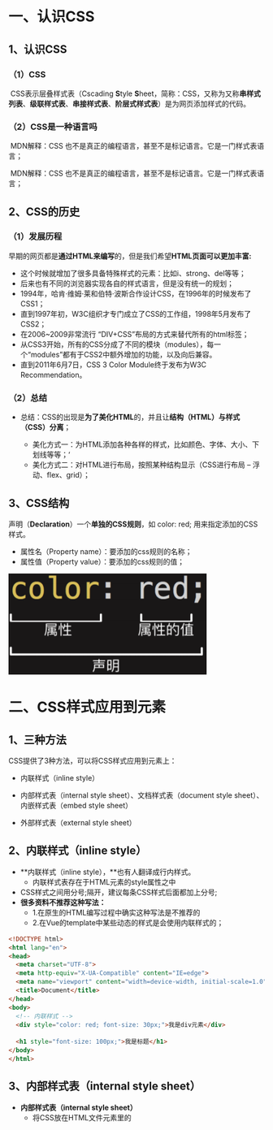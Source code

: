 # 一、认识CSS

## 1、认识CSS

### （1）CSS

​		CSS表示层叠样式表（Cscading **S**tyle **S**heet，简称：CSS，又称为又称**串样式列表**、**级联样式表**、**串接样式表**、**阶层式样式表**）是为网页添加样式的代码。

### （2）CSS是一种语言吗

​		MDN解释：CSS 也不是真正的编程语言，甚至不是标记语言。它是一门样式表语言；

​		MDN解释：CSS 也不是真正的编程语言，甚至不是标记语言。它是一门样式表语言；

## 2、CSS的历史

### （1）发展历程

​	早期的网页都是**通过HTML来编写**的，但是我们希望**HTML页面可以更加丰富:**

* 这个时候就增加了很多具备特殊样式的元素：比如i、strong、del等等；
* 后来也有不同的浏览器实现各自的样式语言，但是没有统一的规划；
* 1994年，哈肯·维姆·莱和伯特·波斯合作设计CSS，在1996年的时候发布了CSS1；
*  直到1997年初，W3C组织才专门成立了CSS的工作组，1998年5月发布了CSS2；
*  在2006~2009非常流行 “DIV+CSS”布局的方式来替代所有的html标签；
*  从CSS3开始，所有的CSS分成了不同的模块（modules），每一个“modules”都有于CSS2中额外增加的功能，以及向后兼容。
*  直到2011年6月7日，CSS 3 Color Module终于发布为W3C Recommendation。

### （2）总结

* 总结：CSS的出现是**为了美化HTML**的，并且让**结构（HTML）与样式（CSS）分离**；

  * 美化方式一：为HTML添加各种各样的样式，比如颜色、字体、大小、下划线等等；‘
  * 美化方式二：对HTML进行布局，按照某种结构显示（CSS进行布局 – 浮动、flex、grid）；



## 3、CSS结构

声明（**Declaration**）一个**单独的CSS规则**，如 color: red; 用来指定添加的CSS样式。

* 属性名（Property name）：要添加的css规则的名称；
* 属性值（Property value）：要添加的css规则的值；

![image-20230319213922707](../pic/image-20230319213922707.png)



# 二、CSS样式应用到元素

## 1、三种方法

CSS提供了3种方法，可以将CSS样式应用到元素上：

* 内联样式（inline style）

* 内部样式表（internal style sheet）、文档样式表（document style sheet）、内嵌样式表（embed style sheet）

* 外部样式表（external style sheet）

## 2、内联样式（inline style）

* **内联样式（inline style），**也有人翻译成行内样式。
  * 内联样式表存在于HTML元素的style属性之中
* CSS样式之间用分号;隔开，建议每条CSS样式后面都加上分号;
* **很多资料不推荐这种写法：**
  * 1.在原生的HTML编写过程中确实这种写法是不推荐的
  * 2.在Vue的template中某些动态的样式是会使用内联样式的；

```html
<!DOCTYPE html>
<html lang="en">
<head>
  <meta charset="UTF-8">
  <meta http-equiv="X-UA-Compatible" content="IE=edge">
  <meta name="viewport" content="width=device-width, initial-scale=1.0">
  <title>Document</title>
</head>
<body>
  <!-- 内联样式 -->
  <div style="color: red; font-size: 30px;">我是div元素</div>

  <h1 style="font-size: 100px;">我是标题</h1>
</body>
</html>
```

## 3、**内部样式表（internal style sheet）**

* **内部样式表（internal style sheet）**
  * 将CSS放在HTML文件<head>元素里的<style>元素之中
* 在Vue的开发过程中，**每个组件也会有一个style元素，和内部样式表非常的相似（原理并不相同）**；

```html
<!DOCTYPE html>
<html lang="en">
<head>
  <meta charset="UTF-8">
  <meta http-equiv="X-UA-Compatible" content="IE=edge">
  <meta name="viewport" content="width=device-width, initial-scale=1.0">
  <title>Document</title>

  <style>
      /* 选择器 */
      /* 两个div都可以找到 */
      /* div{
        color: red; 
        font-size: 30px; 
        background-color: orange;
      } */
      /* 找到class为.div-one的元素 */
      .div-one{
        color: red; 
        font-size: 30px; 
        background-color: blue;
      }
  </style>
</head>
<body>
  <!-- 内联样式 -->
  <div class="div-one">我是div元素</div>
  <div>
    我也是div元素
  </div>
  <p>
    我是段落
  </p>
  <h1>
    我是标题
  </h1>
</body>
</html>
```

## 4、外部样式表（external style sheet）

* **外部样式表（external style sheet）** 是将css编写一个独立的文件中，并且通过<link>元素引入进来；
* **使用外部样式表主要分成两个步骤：**
  * 第一步：将css样式在一个独立的css文件中编写（后缀名为.css）；
  * 第二步：通过<link>元素引入进来；

![image-20230319215619833](../pic/image-20230319215619833.png)

* **@import**
  * 可以在style元素或者CSS文件中使用@import导入其他的CSS文件

![image-20230319215717754](../pic/image-20230319215717754.png)

## 5、**CSS的注释**

* **CSS代码也可以添加注释来方便阅读：**
  * CSS的注释和HTML的注释是不一样的；
  * /* 注释内容 */

```html
<!DOCTYPE html>
<html lang="en">
<head>
  <meta charset="UTF-8">
  <meta http-equiv="X-UA-Compatible" content="IE=edge">
  <meta name="viewport" content="width=device-width, initial-scale=1.0">
  <title>Document</title>
  <style>
    /* css注释 */
    .box{
      /* 字体大小 */
      font-size: 30px;
      /* 前景色 */
      color: red; 
    }
  </style>
</head>
<body>
    <div class="box">我是盒子</div>
</body>
</html>
```

## 6、推荐顺序

![image-20230319215918522](../pic/image-20230319215918522.png)

## 7、**CSS属性的官方文档**

### （1）**CSS官方文档地址**

```
https://www.w3.org/TR/?tag=css
```

### （2）**CSS推荐文档地址：**

```
https://developer.mozilla.org/zhCN/docs/Web/CSS/Reference#%E5%85%B3%E9%94%AE%E5%AD%97%E7%B4%A2%E5%BC%95
```

### （3）查询某些CSS是否可用

​	**由于浏览器版本、CSS版本等问题，查询某些CSS是否可用：**

* 可以到https://caniuse.com/查询CSS属性的可用性
* 这个网站在后续的browserlist工具中我们再详细说明；

## 8、**常用的CSS属性**

### （1）font-size：文字大小

```html
<!DOCTYPE html>
<html lang="en">
<head>
  <meta charset="UTF-8">
  <meta http-equiv="X-UA-Compatible" content="IE=edge">
  <meta name="viewport" content="width=device-width, initial-scale=1.0">
  <title>Document</title>
  <style>
    /* font-size */
    .title{
      font-size: 24px;
    }
  </style>
</head>
<body>
  <div class="title">Hello world</div>
</body>
</html>
```



### （2）color：前景色（文字颜色）

color属性用来设置文本内容的**前景色**

包括文字、装饰线、边框、外轮廓等的颜色

```html
<!DOCTYPE html>
<html lang="en">
<head>
  <meta charset="UTF-8">
  <meta http-equiv="X-UA-Compatible" content="IE=edge">
  <meta name="viewport" content="width=1, initial-scale=1.0">
  <title>Document</title> 
  <style>
    .title {
      font-size: 24px;
      color: chocolate; 
    }
  </style>
</head>
<body>  
  <div class="title">我是div啊</div>
</body>
</html>
```



### （3）background-color：背景色

```html
<!DOCTYPE html>
<html lang="en">
<head>
  <meta charset="UTF-8">
  <meta http-equiv="X-UA-Compatible" content="IE=edge">
  <meta name="viewport" content="width=device-width, initial-scale=1.0">
  <title>Document</title>
</head>
<style>
  .title {
    font-size: 24px;
    color: chocolate;
    background-color: black;
  }
</style>
<body>
  
  <div class="title">Hello World</div>

</body>
</html> 
```



### （4）width ：宽度

```HTML
<!DOCTYPE html>
<html lang="en">
<head>
  <meta charset="UTF-8">
  <meta http-equiv="X-UA-Compatible" content="IE=edge">
  <meta name="viewport" content="width=device-width, initial-scale=1.0">
  <title>Document</title>
  <style>
    .title {
      font-size: 24px;
      color: red;
      background-color: black;
      height: 200px;
      width: 200px;
    }
  </style>
</head>
<body> 
  <div class="title">Hell World</div>
  <!-- <span>我是span元素</span> -->
</body>
</html>
```



### （5）height：高度

## ![image-20230318174033300](../pic/image-20230318174033300.png)



# 三、补充

## 1、link元素

* link元素是外部资源链接元素，规范了文档与外部资源的关系
  * link元素通常是在head元素中
* 最常用的链接是样式表（CSS）；
  * 此外也可以被用来创建站点图标（比如 “favicon” 图标）；
* **link元素常见的属性：**
  * href：此属性指定被链接资源的URL。 URL 可以是绝对的，也可以是相对的。
  * rel：指定链接类型，常见的链接类型：https://developer.mozilla.org/zh-CN/docs/Web/HTML/Link_types
    * icon：站点图标；
    * stylesheet：CSS样式；
    * 优化方法

![image-20230319222523462](../pic/image-20230319222523462.png)

```html
<!DOCTYPE html>
<html lang="en">
<head>
  <meta charset="UTF-8">
  <meta http-equiv="X-UA-Compatible" content="IE=edge">
  <meta name="viewport" content="width=device-width, initial-scale=1.0">
  <title>京东(JD.COM)-正品低价、品质保障、配送及时、轻松购物!</title>
  <!-- 引入css -->
  <link rel="stylesheet" href="./css/style.css">
  <!-- 引入icon(站点图标)  -->
  <link rel="icon" href="../images/favicon.ico">
</head>
<body>
  
</body>
</html>
```



## 2、认识进制

​	如何表示二进制、八进制、十六进制? 

* 二进制（0b开头, binary）：其中的数字由0、1组成，可以回顾之前学习过的机器语言。

*  八进制（0o开头, Octonary）：其中的数字由0~7组成。

*  十六进制（0x开头, hexadecimal）：其中的数字由0~9和字母a-f组成（大小写都可以）



## 3、**CSS颜色的表示方法**

### （1）表示方法1-颜色关键字（color keywords）

* 是不区分大小写的标识符，它表示一个具体的颜色；
* https://developer.mozilla.org/zh-CN/docs/Web/CSS/color_value#%E8%AF%AD%E6%B3%95

### （2）表示方法2-RGB颜色

* RGB是一种色彩空间，通过R（red，红色）、G（green，绿色）、B（blue，蓝色）三原色来组成了不同的颜色；
* 也就是通过调整这三个颜色不同的比例，可以组合成其他的颜色；
* RGB各个原色的取值范围是 0~255

### （3）**RGB的表示方法**

RGB颜色可以通过以#为前缀的十六进制字符和函数（rgb()、rgba()）标记表示

* **方式一：十六进制符号：**#RRGGBB[AA]

  * R（红）、G（绿）、B （蓝）和A （alpha）是十六进制字符（0–9、A–F）；A是可选的。
    * 比如，#ff0000等价于#ff0000ff；
* **方式二：十六进制符号：**#RGB[A]

  * R（红）、G（绿）、B （蓝）和A （alpha）是十六进制字符（0–9、A–F）；
* 三位数符号（#RGB）是六位数形式（#RRGGBB）的减缩版。
  
  * 比如，#f09和#ff0099表示同一颜色。
  * 四位数符号（#RGBA）是八位数形式（#RRGGBBAA）的减缩版。
    * 比如，#0f38和#00ff3388表示相同颜色
* **方式三：函数符：** `rgb[a](R, G, B[, A])`
  * R（红）、G（绿）、B （蓝）可以是<number>（数字），或者<percentage>（百分比），255相当于100%。
  * A（alpha）可以是0到1之间的数字，或者百分比，数字1相当于100%（完全不透明）。

```html
<!DOCTYPE html>
<html lang="en">
<head>
  <meta charset="UTF-8">
  <meta http-equiv="X-UA-Compatible" content="IE=edge">
  <meta name="viewport" content="width=device-width, initial-scale=1.0">
  <title>Document</title>
  <style>
    .box {
      /* color: rebeccapurple;
      background-color: red; */
      
      /* background-color: rgb(100, 100, 100); */
      /* background-color: #646464; */

      /* 表示一个纯黑色 */
      /* background-color: rgb(0, 0, 0); */
      /* background-color: #000000; */
      /* background-color: #000; */

      /* 表示一个纯白色 */  
      /* background-color: rgb(255, 255, 255); */
      /* background-color: #FFFFFF; */
      /* background-color: #FFF; */
      background-color: #f30213;
    }
  </style>
</head>
<body>
  <div class="box">哈哈哈哈</div>
</body>
</html>
```

## 4、Chrome浏览器开发者工具

### （1）查看源码

​	打开Chrome调试工具：

* 方式一：右键 – 检查

* 方式二：快捷键 – F12

### （2）其他技巧

* 快捷键：ctrl+ 可以调整页面或者调试工具的字体大小；

* 可以通过删除某些元素来查看网页结构;

* 可以通过增删css来调试网页样式;

![image-20230320163714305](../pic/image-20230320163714305.png)

## 5、浏览器渲染的流程

![image-20230320163755444](../pic/image-20230320163755444.png)

**html和css渲染的时候，html是不用等待css的**



# 四、CSS属性详解

## 1、CSS文本的属性

### （1）CSS属性 – text-decoration（常用）

* **text-decoration用于设置文字的装饰线**
  *  decoration是装饰/装饰品的意思;
* text-decoration有如下常见取值:
  * none：无任何装饰线
    * **可以去除a元素默认的下划线**
  * underline：下划线
  * overline：上划线
  * line-through：中划线（删除线）

```html
<!DOCTYPE html>
<html lang="en">
<head>
  <meta charset="UTF-8">
  <meta http-equiv="X-UA-Compatible" content="IE=edge">
  <meta name="viewport" content="width=device-width, initial-scale=1.0">
  <title>Document</title>
  <link rel="stylesheet" href="./css/reset.css">
  <style>
    .baidu {
      text-decoration: underline;
      cursor: pointer;
    }
    .google {
      text-decoration: line-through;
      /* 设置文本的颜色（前景色）-->线也设置了颜色 */
      color: red;
    }
    .bing {
      text-decoration: overline;
    }

    /* 将默认的线除去 */
    a {
      text-decoration: none;
    }
    
  </style>
</head>
<body>
  <!-- a元素默认有添加text-decoration -->
  <a href="http://www.baidu.com">百度一下</a>

  <!-- span元素也添加装饰线 -->
  <span class="baidu">百度一下</span>

  <!-- 装饰线其他值  -->
  <span class="google">Google一下</span>
  <span class="bing">必应一下</span>

  <a href="http://www.taobao.com">淘宝一下</a>
</body>
</html>
```

* a元素有下划线的本质是被添加了text-decoration属性
* 清除元素的默认属性通常在目录下面创建一个css文件夹，下面reset.css

![image-20230320172109155](../pic/image-20230320172109155.png)



### （2）text-transform(一般)

* text-transform用于设置文字的大小写转换
  * Transform单词是使变形/变换(形变);
* text-transform有几个常见的值
  * capitalize：(使…首字母大写, 资本化的意思)将每个单词的首字符变为大写
  * uppercase：(大写字母)将每个单词的所有字符变为大写
  * lowercase：(小写字母)将每个单词的所有字符变为小写
  * none：没有任何影响
* 实际开发中用JavaScript代码转化的更多

```html
<!DOCTYPE html>
<html lang="en">
<head>
  <meta charset="UTF-8">
  <meta http-equiv="X-UA-Compatible" content="IE=edge">
  <meta name="viewport" content="width=device-width, initial-scale=1.0">
  <title>Document</title>
  <style>
    .info {
      text-transform: capitalize;
      text-transform: uppercase;
      text-transform: lowercase;
    }
  </style>
</head>
<body>

  <div class="info">
    my name is zky!
  </div>
  <p>
    有关 CSS 选择器语法的初学者介绍，请参阅 CSS 选择器教程。注意，规则定义中的任何 CSS 语法错误都将使整个规则无效，无效的规则将被浏览器忽略。注意 CSS 定义完全是基于（ASCII）文本的，而 DOM-CSS / CSSOM（规则管理系统）是基于对象的。
  </p>
</body>
</html>
```



### （3）text-indent(一般)

* text-indent用于设置第一行内容的缩进
* text-indent: 2em; 刚好是缩进2个文字

```html
<!DOCTYPE html>
<html lang="en">
<head>
  <meta charset="UTF-8">
  <meta http-equiv="X-UA-Compatible" content="IE=edge">
  <meta name="viewport" content="width=device-width, initial-scale=1.0">
  <title>Document</title>
  <style>
    p {
      font-size: 10px;
      /* text-indent: 值应该根据实际的字体来调节; */
      /* em:相对于字体的大小 */
      /* text-indent: 20px; */
      text-indent: 2em;
    }
  </style>
</head>
<body>

  <h2>标题</h2>
  <p>
    有关 CSS 选择器语法的初学者介绍，请参阅 CSS 选择器教程。注意，规则定义中的任何 CSS 语法错误都将使整个规则无效，无效的规则将被浏览器忽略。注意 CSS 定义完全是基于（ASCII）文本的，而 DOM-CSS / CSSOM（规则管理系统）是基于对象的。
  </p>

</body>
</html>
```



### （4）**text-align(重要)**

* **text-align: 直接翻译过来设置文本的对齐方式;**
* **MDN:** **定义行内内容（例如文字）如何相对它的块父元素对齐**;
* **常用的值**
  * left：左对齐
  * right：右对齐
  * center：正中间显示
  *  justify：两端对齐，最后一行不起作用

inline的常规对齐方式设置

```html
<!DOCTYPE html>
<html lang="en">
<head>
  <meta charset="UTF-8">
  <meta http-equiv="X-UA-Compatible" content="IE=edge">
  <meta name="viewport" content="width=device-width, initial-scale=1.0">
  <title>Document</title>
  <style>
    .box {
      background-color: #F00;
      color: white;
      /* text-align: center; */
      /* text-align: left; */
      /* text-align: right; */
      /* 需要特殊配置 */
      text-align: justify;  
    }
  </style>
</head>
<body>
   <div class="box">我是div元素</div>
</body>
</html>
```

图片、input居中

```html
<!DOCTYPE html>
<html lang="en">
<head>
  <meta charset="UTF-8">
  <meta http-equiv="X-UA-Compatible" content="IE=edge">
  <meta name="viewport" content="width=device-width, initial-scale=1.0">
  <title>Document</title>
  <style>
    .box {
      background-color: #F00;
      height: 300px;

      /* 让图片居中 */
      text-align: center;
    }
    img {
      width: 200px;
    }
  </style>
</head>
<body>
  <div class="box">
    <!-- <img src="../images/gouwujie01.jpg" alt=""> -->
    
    <!-- input也能text-align居中 -->
    <input type="text">
  </div>
</body>
</html>
```

只能用于行内级的居中不能用于快级的居中

![image-20230321155504149](../pic/image-20230321155504149.png)

```html
<!DOCTYPE html>
<html lang="en">
<head>
  <meta charset="UTF-8">
  <meta http-equiv="X-UA-Compatible" content="IE=edge">
  <meta name="viewport" content="width=device-width, initial-scale=1.0">
  <title>Document</title>
  <style>
    .box {
      background-color: #F00;
      height: 300px;

      text-align: center;
    }
    .content {
      background-color: #0f0;
      height: 200px;
      width: 200px;

      /* 修改为inline级 */
      /* display: inline-block; */

      /* 设置margin */
      margin: 0 auto;
    }
  </style>
</head>
<body>
  <div class="box">
    <div class="content"></div>
  </div>
</body>
</html>
```

justify的使用

```html
<!DOCTYPE html>
<html lang="en">
<head>
  <meta charset="UTF-8">
  <meta http-equiv="X-UA-Compatible" content="IE=edge">
  <meta name="viewport" content="width=device-width, initial-scale=1.0">
  <title>Document</title>
  <style>
    .box {
      width: 300px;
      background-color: #f00;
      color: white;

      /* justify两端对齐：最后一行不起作用 */
      /* text-align: justify; */

      /* 思考：怎么使得最后一行是起作用的？ */
      text-align-last: justify;
    }
  </style>
</head>
<body>
  <div class="box">
    希腊雅典阿提卡动物园的兽医，正在抢救一头小老虎。这是一头遭遗弃的小白虎，据信是非法野生动物贸易的受害者。

路透社17日报道，小白虎是清洁工2月28日在动物园停车场的垃圾桶下发现的，3个月大。清洁工立即通知了动物园。

“没有人知道它从哪里来，也不知道它怎么来的。”动物园创始人让-雅克·勒苏厄说，这显然是肆无忌惮的行为，非法获得这只小白虎后，又因为它残疾而决定抛弃它。
Similarly, each contiguous sequence of sibling text nodes generates a text sequence containing their text contents, which is assigned the same styles as the generating text nodes. If the sequence contains no text, however, it does not generate a text sequence.
  </div>
</body>
</html>
```



### （5）**letter-spacing、word-spacing(一般)**

* **letter-spacing、word-spacing分别用于设置字母、单词之间的间距**
  * 默认是0，可以设置为负数

```html
<!DOCTYPE html>
<html lang="en">
<head>
  <meta charset="UTF-8">
  <meta http-equiv="X-UA-Compatible" content="IE=edge">
  <meta name="viewport" content="width=device-width, initial-scale=1.0">
  <title>Document</title>
  <style>
    .box {
      /* 设置字母与字母之间的间隙 */
      letter-spacing: 10px;

      /* 设置单词与单词之间的空隙 */
      word-spacing: 10px;
    }
  </style>
</head>
<body>
  <div class="box">my name is zkyaaa</div>
</body>
</html>
```



## 2、CSS字体的属性

### （1）**font-size**

* **font-size决定文字的大小**
* 常用的设置
  * 具体数值+单位
    * 比如100px
    * 也可以使用em单位(不推荐)：1em代表100%，2em代表200%，0.5em代表50%
  * 百分比
    * 基于父元素的font-size计算，比如50%表示等于父元素font-size的一半

```html
<!DOCTYPE html>
<html lang="en">
<head>
  <meta charset="UTF-8">
  <meta http-equiv="X-UA-Compatible" content="IE=edge">
  <meta name="viewport" content="width=device-width, initial-scale=1.0">
  <title>Document</title>
  <style>
    .home {
      font-size: 20px;
    }
    .box {
      /* 字体设置的方式一：px */
      /* font-size: 50px; */

      /* 字体设置的方式二：em */
      /* 了解：em  -->em是相对于父元素的字体的尺寸*/
      /* font-size: 2em; */

      /* 字体设置的方式三：百分比% */
      /* MDN查文档：Percentages	refer to the parent element's font size */
      font-size: 80%;
    }    

    /* .box1 {

    } */
  </style>
</head>
<body>
  <div class="home">
    <div class="box">我是div元素</div>
  </div>
  
  <div class="box1">我是div元素</div>
</body>
</html>
```



### （2）**font-family** 

* font-family用于设置**文字的字体名称**
  * 可以设置**1个或者多个**字体名称;
  * 浏览器会选择列表中第一个该计算机上有安装的字体;
  * 或者是通过 **@font-face 指定的可以直接下载的字体**。

```html
body {
  font-family: 'Franklin Gothic Medium', 'Arial Narrow', Arial, sans-serif;
}

<!DOCTYPE html>
<html lang="en">
<head>
  <meta charset="UTF-8">
  <meta http-equiv="X-UA-Compatible" content="IE=edge">
  <meta name="viewport" content="width=device-width, initial-scale=1.0">
  <title>Document</title>
  <link rel="stylesheet" href="./css/reset.css">
  <style>
    
  </style>
</head>
<body>

</body>
</html>
```



### （3）**font-weight**

* **font-weight用于设置文字的粗细（重量）**
* **常见的取值:** 
  * 100 | 200 | 300 | 400 | 500 | 600 | 700 | 800 | 900 ：每一个数字表示一个重量
  * normal：等于400 
  * bold：等于700
* strong、b、h1~h6等标签的font-weight默认就是bold

```html
<!DOCTYPE html>
<html lang="en">
<head>
  <meta charset="UTF-8">
  <meta http-equiv="X-UA-Compatible" content="IE=edge">
  <meta name="viewport" content="width=device-width, initial-scale=1.0">
  <title>Document</title>
  <style>
    .box {
      /* font-weight: bold; */
      font-weight: 700;
    }
  </style>
</head>
<body>
  <div class="box">我是div元素</div>
  <div>我是div元素</div>
</body>
</html>
```

### （4）**font-style(一般)**

* **font-style用于设置文字的常规、斜体显示**
  * normal：常规显示
  * italic(斜体)：用字体的斜体显示(通常会有专门的字体)
  * oblique(倾斜)：文本倾斜显示(仅仅是让文字倾斜)
* em、i、cite、address、var、dfn等元素的font-style默认就是italic

```html
<!DOCTYPE html>
<html lang="en">
<head>
  <meta charset="UTF-8">
  <meta http-equiv="X-UA-Compatible" content="IE=edge">
  <meta name="viewport" content="width=device-width, initial-scale=1.0">
  <title>Document</title>
  <style>
    .box {
      /* 斜体:字体本身支持斜体时，显示的斜体*/
      /* font-style: italic; */

      /* 倾斜：让文本进行倾斜 */
      font-style: oblique;
    }
  </style>
</head>
<body>
  <div class="box">我是div元素</div>
  <div>我是div元素</div>
</body>
</html>
```

### （5）**font-variant(了解)**

* **font-variant可以影响小写字母的显示形式**
  * variant是变形的意思;
* **可以设置的值如下**
  * normal：常规显示
  * small-caps：将小写字母替换为缩小过的大写字母

```html
<!DOCTYPE html>
<html lang="en">
<head>
  <meta charset="UTF-8">
  <meta http-equiv="X-UA-Compatible" content="IE=edge">
  <meta name="viewport" content="width=device-width, initial-scale=1.0">
  <title>Document</title>
  <style>
    .box {
      font-variant: small-caps;
    }
  </style>
</head>
<body>
  <div class="box">My Name Is Zky</div>
</body>
</html>
```



### （6）**line-height** (重点)

* **line-height用于设置文本的行高**
  * 行高可以先简单理解为一行文字所占据的高度
* 行高的严格定义是：**两行文字基线（baseline）之间的间距**
* 基线（baseline）：**与小写字母x最底部对齐的线**

![image-20230324195744045](../pic/image-20230324195744045.png)

* **注意区分height和line-height的区别**
  * height：元素的整体高度
  *  line-height：元素中每一行文字所占据的高度
* 应用实例：假设div中只有一行文字，**如何让这行文字在div内部垂直居中**
  * 让line-height等同于height

```html
<!DOCTYPE html>
<html lang="en">
<head>
  <meta charset="UTF-8">
  <meta http-equiv="X-UA-Compatible" content="IE=edge">
  <meta name="viewport" content="width=device-width, initial-scale=1.0">
  <title>Document</title>
  <style>
    .box {
      height: 100px;
      background-color: #f00;
      color: #fff;
      /* 设置height==line-height */
      line-height: 100px;
    }
  </style>
</head>

<body>

  <div class="box"> 我是div元素 </div>

</body>
</html>
```



### （7）**font缩写属性** 

* **font是一个缩写属性**
  * font 属性可以用来作为 font-style, font-variant, font-weight, font-size, line-height 和 font-family 属性的简写;
  * font-style font-variant font-weight font-size/line-height font-family
* **规则:**
  * font-style、font-variant、font-weight可以随意调换顺序，也可以省略
  * /line-height可以省略，如果不省略，必须跟在font-size后面
  * font-size、font-family不可以调换顺序，不可以省略
* 参考：https://developer.mozilla.org/zh-CN/docs/Web/CSS/font#%E8%AF%AD%E6%B3%95

```html
<!DOCTYPE html>
<html lang="en">
<head>
  <meta charset="UTF-8">
  <meta http-equiv="X-UA-Compatible" content="IE=edge">
  <meta name="viewport" content="width=device-width, initial-scale=1.0">
  <title>Document</title>
  <style>
    .box {
      /* 关于字体的属性 */
      /* font-size: 30px;
      font-weight: 700;
      font-variant: small-caps;
      font-style: italic;
      font-family: serif;
      line-height: 30px; */ 

      /* 缩写属性 */
      /* 1.5的行高是相对于font-size的 */
      font: italic small-caps 700 30px/1.5 serif;
    }
  </style>
</head>
<body>
  <div class="box">我是div元素</div>
</body>
</html>
```



## 3、CSS常见选择器

### （1）**CSS选择器（selector）**

**什么是CSS选择器**

* 按照一定的规则选出符合条件的元素，为之添加CSS样式

**选择器的种类繁多，大概可以这么归类**

* 通用选择器（universal selector）
* 元素选择器（type selectors）
* 类选择器（class selectors）
* id选择器（id selectors）
* 属性选择器（attribute selectors）
* 组合（combinators）
* 伪类（pseudo-classes）
* 伪元素（pseudo-elements）

### （2）**通用选择器**

* **通用选择器（universal selector）**
  * 所有的元素都会被选中;
* **一般用来给所有元素作一些通用性的设置**
  * 比如内边距、外边距;
  * 比如重置一些内容;
* 效率比较低，尽量不要使用;

```html
<!DOCTYPE html>
<html lang="en">
<head>
  <meta charset="UTF-8">
  <meta http-equiv="X-UA-Compatible" content="IE=edge">
  <meta name="viewport" content="width=device-width, initial-scale=1.0">
  <title>Document</title>
  <style>
    /* * {
      font-size: 30px;
      background-color: #f00;
    } */

    /* 更推荐的做法 */
    body, p, div, span,h2 {
      margin:0;
      padding: 0;
    }
  </style>
</head>
<body>
  <div>我是div元素</div>
  <p>我是P元素</p>
  
  <div>
    <h2>我是h2元素</h2>
    <p>我也是p元素<span>呵呵呵呵呵</span></p>
  </div>
</body>
</html>
```

![image-20230325214722594](../pic/image-20230325214722594.png)



### （3）**简单选择器**(重点)

* **简单选择器是开发中用的最多的选择器:**
  * **元素选择器**（type selectors）, 使用元素的名称;
  * **类选择器**（class selectors）, 使用 .类名 ;
  * **id选择器**（id selectors）, 使用 #id;
* ![image-20230325214931866](../pic/image-20230325214931866.png)
* **id注意事项**
  * 一个HTML文档里面的id值**是唯一的，不能重复**‘
    * id值如果由多个单词组成，单词之间可以用中划线-、下划线_连接，也可以使用驼峰标识
    * **最好不要用标签名作为id值**
  * 中划线又叫连字符（hyphen）

```html
<!DOCTYPE html>
<html lang="en">
<head>
  <meta charset="UTF-8">
  <meta http-equiv="X-UA-Compatible" content="IE=edge">
  <meta name="viewport" content="width=device-width, initial-scale=1.0">
  <title>Document</title>
  <style>
    div {
      color: red;
    }

    .box {
      color: blue;
    }
    #home {
      color: green;
    }
  </style>
</head>
<body>
  <!-- 在同一个HTML中id要不重复 -->
  <div>我是div1</div>
  <div class="box">我是div2</div>
  <div id="home">我是div3</div>

  <!-- calss/id的名称比较复杂 -->
  <div class="box one"></div>
  <div class="box-one box0-first"></div>
  <div class="box_one box0_first"></div>
  <!-- 大驼峰、小驼峰 -->
  <!-- <div class="boxOne Box0First"></div> -->
  
</body>
</html>
```

![image-20230325215210915](../pic/image-20230325215210915.png)

### （4）**属性选择器(attribute selectors)**（了解）

* **拥有某一个属性** **[att]**

* **属性等于某个值** **[att=val]**

  * ![image-20230325215303245](../pic/image-20230325215303245.png)

* **了解**

  * [attr*=val]: 属性值包含某一个值val;
  
  * [attr^=val]: 属性值以val开头;
  
  * [attr$=val]: 属性值以val结尾
  
  * [attr|=val]: 属性值等于val或者以val开头后面紧跟连接符-;
  
  * [attr~=val]: 属性值包含val, 如果有其他值必须以空格和val分割;
  
  ```html
  <!DOCTYPE html>
  <html lang="en">
  <head>
    <meta charset="UTF-8">
    <meta http-equiv="X-UA-Compatible" content="IE=edge">
    <meta name="viewport" content="width=device-width, initial-scale=1.0">
    <title>Document</title>
  
    <style>
      [title] {
        color: red;
      }
      /* 挑选出来之后在属性=某个值 */
      [title=div] {
        background-color: blue;
      }
  
    </style>
  
  </head>
  <body>
    <div>我是div元素</div>
    <div title="div">我也是div元素</div>
    <p>我是p元素</p>
    <h2 title="h2">我是h2元素</h2>
  </body>
  </html>
  ```
  
  ![image-20230325215545038](../pic/image-20230325215545038.png)
  
### （5）后代选择器（descendant combinator）（重要）

* **后代选择器一: 所有的后代(直接/间接的后代)**

  * 选择器之间**以空格分割**
  * ![image-20230326190658709](../pic/image-20230326190658709.png)

* **后代选择器二: 直接子代选择器(必须是直接自带)**

  * 选择器之间**以 > 分割**
  * ![image-20230326190722659](../pic/image-20230326190722659.png)

```html
<!DOCTYPE html>
<html lang="en">
<head>
  <meta charset="UTF-8">
  <meta http-equiv="X-UA-Compatible" content="IE=edge">
  <meta name="viewport" content="width=device-width, initial-scale=1.0">
  <title>Document</title>
  <style>
    /* home的下面的所有的span */
    .home span {
      color: red;
      font-size: 30px;
    }
    /* .home的子代的span元素(紧挨着home的span)设置背景元素 */
    /* 大于号 >表示直接子代 */
    .home > span {
      background-color: green;
    }
  </style>
</head>

<body>
  <div class="home">
    <span>啦啦啦啦啦啦</span>
    <div class="box">
      <p>我是p元素</p>
      <span>呵呵呵呵呵</span>
    </div>

    <div class="content">
      <div class="desc">
        <p>
          <span>哈哈哈哈哈</span>
        </p>
      </div>
    </div>
  </div>

  <!-- 不希望被选中 -->
  <span>嘻嘻嘻嘻</span>
  <div>
    <span>嘿嘿嘿</span>
  </div>

</body>
</html>
```

![image-20230326191211547](../pic/image-20230326191211547.png)

### （6）弟选择器(sibling combinator)（了解）

* **兄弟选择器一: 相邻兄弟选择器**
  * 使用符号 + 连接
  * ![image-20230326191307459](../pic/image-20230326191307459.png)
* **兄弟选择器二: 普遍兄弟选择器 ~**
  * 使用符号 ~ 连接
  * ![image-20230326191334037](../pic/image-20230326191334037.png)

```html
<!DOCTYPE html>
<html lang="en">
<head>
  <meta charset="UTF-8">
  <meta http-equiv="X-UA-Compatible" content="IE=edge">
  <meta name="viewport" content="width=device-width, initial-scale=1.0">
  <title>Document</title>
  <style>
    /* 设置相邻兄弟两种方式 */
    /* 方式一 */
    /* .box + div {
      color: red;
    } */
    /* 方式二 */
    .box + .content {
      color: red; 
    }

    /* 设置所有兄弟 */
    .box ~ div {
      font-size: 50px;
    }
  </style>
</head>
<body>
  <div class="home">
    <div class="box">呵呵呵呵</div>
    <div class="content">哈哈哈哈哈哈</div>
    <div>嘻嘻嘻嘻</div>
    <div>嘿嘿嘿嘿</div>
  </div>
</body>
</html>
```

### （7）**选择器组**（重要）

* **交集选择器: 需要同时符合两个选择器条件(两个选择器紧密连接)**
  * 在开发中通常为了精准的选择某一个元素;
  * ![image-20230326192941150](../pic/image-20230326192941150.png)
* **并集选择器: 符合一个选择器条件即可(两个选择器以,号分割)**
  * 在开发中通常为了给多个元素设置相同的样式;
  * ![image-20230326193005744](../pic/image-20230326193005744.png)

```html
<!DOCTYPE html>
<html lang="en">
<head>
  <meta charset="UTF-8">
  <meta http-equiv="X-UA-Compatible" content="IE=edge">
  <meta name="viewport" content="width=device-width, initial-scale=1.0">
  <title>Document</title>
  <style>
    body, p, h1, h2 {
      color: red;
      font-size: 40px;
    }
  </style>
</head>
<body>
  <p>我是P元素</p>
  <h1>我是h1元素</h1>
</body>
</html>
```

![image-20230326193053585](../pic/image-20230326193053585.png)

### （8）认识伪类

* **什么是伪类呢?**

  * Pseudo-classes: 翻译过来是伪类;
  * 伪类是选择器的一种，它用于选择处于特定状态的元素;

* 比如我们经常会实现的: 当手指放在一个元素上时, 显示另外一个颜色;

* **常见的伪类有**

  * **1.动态伪类**（dynamic pseudo-classes）

    * :link、:visited、**:hover**、:active、:focus

  * **2.目标伪类**（target pseudo-classes）

    * :target

  * **3.语言伪类**（language pseudo-classes）
* :lang( )
    
* **4.元素状态伪类**（UI element states pseudo-classes）
  
  * :enabled、:disabled、:checked
  
* **5.结构伪类**（structural pseudo-classes）(后续学习)
  
  * :nth-child( )、:nth-last-child( )、:nth-of-type( )、:nth-last-of-type( )
  
  * :first-child、:last-child、:first-of-type、:last-of-type
  
  * :root、:only-child、:only-of-type、:empty
  
  * **6.否定伪类**（negation pseudo-classes）(后续学习)
    * :not()
  * 所有的伪类: https://developer.mozilla.org/zh-CN/docs/Web/CSS/Pseudo-classes

   * **动态伪类（dynamic pseudo-classes)**
        * **使用举例**
               * a:link 未访问的链接
               * a:visited 已访问的链接
               * a:hover 鼠标挪动到链接上(重要)
               * a:active 激活的链接（鼠标在链接上长按住未松开）
     * **使用注意**
       * :hover必须放在:link和:visited后面才能完全生效
       * :active必须放在:hover后面才能完全生效
       * 所以建议的编写顺序是 :link、:visited、:hover、:active
     * **除了a元素，:hover、:active也能用在其他元素上**
     * **动态伪类 - :focus**
       * :focus指当前**拥有输入焦点的元素**（能接收键盘输入）
         * 文本输入框一聚焦后，背景就会变红色
       * 因为链接a元素可以**被键盘的Tab键选中聚焦**，**所以:focus也适用于a元素**
       * **动态伪类编写顺序建议为**
         * :link、:visited、:focus、:hover、:active
       * **直接给a元素设置样式，相当于给a元素的所有动态伪类都设置了**
         * 相当于a:link、a:visited、a:hover、a:active、a:focus的color都是red···

```html
<!DOCTYPE html>
<html lang="en">
<head>
  <meta charset="UTF-8">
  <meta http-equiv="X-UA-Compatible" content="IE=edge">
  <meta name="viewport" content="width=device-width, initial-scale=1.0">
  <title>Document</title>
  <style>
    /* a元素的链接从来没有被访问过 */
    a:link {
      color: red;
    }

    /* a元素被访问过了颜色 */
    a:visited {
      color: green;
    }

    /* a/input 元素聚焦（获取焦点） */
    a:focus {
      color: yellow;
    }

    /* a元素鼠标放在上面 */
    a:hover {
      color: blue;
    }

    /* 点下去了，但是还没松手 */
    a:active {
      color: purple;
    }

    /* a上面的所有的状态都是blue */
    /* a {
      color: blue;
    } */

  </style>
</head>
<body>
  <a href="http://www.mi.com">小米</a>
  <a href="http://www.baidu.com">百度</a>

  <input type="text">

  <div>我是div元素</div>
</body>
</html>
```

###  （9）**伪元素（pseudo-elements）**(重要)

* **常用的伪元素有**
  * :first-line、::first-line
  * :first-letter、::first-letter 
  * :before、::before
  * :after、::after
* 为了区分伪元素和伪类，建议伪元素使用2个冒号，比如::first-line
* **伪元素 - ::first-line - ::first-letter(了解)**
  * ::first-line可以针对首行文本设置属性
  * ::first-letter可以针对首字母设置属性
  * ![image-20230326211043467](../pic/image-20230326211043467.png)
* **伪元素 - ::before和::after(常用)**
  * **::before和::after**用来在一个元素的内容之前或之后插入其他内容（可以是文字、图片)
  * 常通过 content 属性来为一个元素添加修饰性的内容。
  * ![image-20230326211113495](../pic/image-20230326211113495.png)

```html
<!DOCTYPE html>
<html lang="en">
<head>
  <meta charset="UTF-8">
  <meta http-equiv="X-UA-Compatible" content="IE=edge">
  <meta name="viewport" content="width=device-width, initial-scale=1.0">
  <title>Document</title>
  <style>
    .before {
      color: red;
    }
    .after {
      color: blue;
    }

    /* 伪元素 */
    .item::before {
      content: "321";
      color: red;
      font-size: 30px;
    }

    .item::after {
      /* content: "abc"; */
      content: url(../images/hot_icon.svg);
      color: green;
      font-size: 40px;

      /* 位置不是很好看 */
      position: relative; /*相对定位*/
      left: 5px;
      top: 2px
    }

    .new::after {
      /* 位置不是很好看 */
      content: url(../images/new_icon.svg);
      /* 位置不是很好看 */
      position: relative;
      left: 5px;
      top: 2px
    }
    
    /* 额外的补充 */
    .box6::after {
      /* 使用伪元素的过程中，不要将content省略 */
      content: "";

      display: inline-block;
      width: 8px;
      height: 8px;
      background-color: #f00;
    }
  </style>
</head>
<body>
  <div class="bax">
    <!-- 还需要考虑换行符 -->
    <span class="before">123</span>
    我是div元素
    <span class="after">abc</span>
  </div>
  
  <div class="box2"> 
    <span class="before">123</span>
    我是box2
    <span class="after">abc</span>
  </div>

  <!-- 伪元素 -->
  <!-- 增加其他的话只需要添加item就可以了 -->
  <div class="box3 item">我是box3</div>
  <div class="box4 item">我是box4</div>
  <div class="box5 new">我是box5</div>

  <!-- 伪元素补充 -->
  <div class="box6">我是box6</div>
</body>
</html>
```

![image-20230326212134926](../pic/image-20230326212134926.png)





